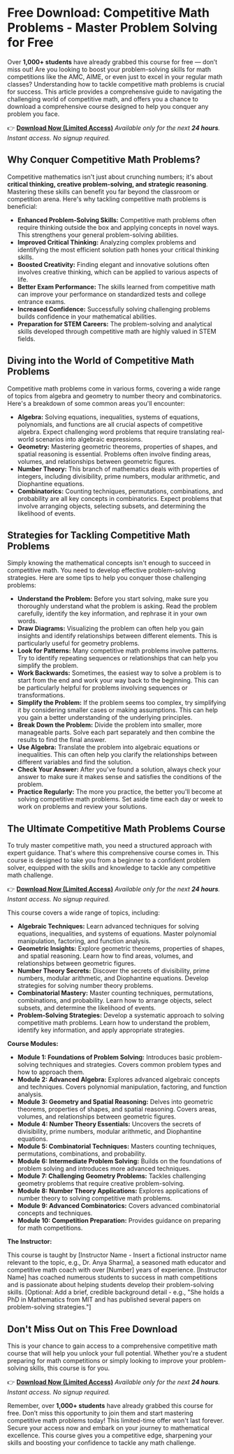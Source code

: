 # Free Download: Competitive Math Problems - Master Problem Solving for Free

Over **1,000+ students** have already grabbed this course for free — don’t miss out!
Are you looking to boost your problem-solving skills for math competitions like the AMC, AIME, or even just to excel in your regular math classes? Understanding how to tackle competitive math problems is crucial for success. This article provides a comprehensive guide to navigating the challenging world of competitive math, and offers you a chance to download a comprehensive course designed to help you conquer any problem you face.

👉 [**Download Now (Limited Access)**](https://udemywork.com/competitive-math-problems)
_Available only for the next **24 hours**. Instant access. No signup required._

## Why Conquer Competitive Math Problems?

Competitive mathematics isn't just about crunching numbers; it's about **critical thinking, creative problem-solving, and strategic reasoning**. Mastering these skills can benefit you far beyond the classroom or competition arena. Here's why tackling competitive math problems is beneficial:

*   **Enhanced Problem-Solving Skills:** Competitive math problems often require thinking outside the box and applying concepts in novel ways. This strengthens your general problem-solving abilities.
*   **Improved Critical Thinking:** Analyzing complex problems and identifying the most efficient solution path hones your critical thinking skills.
*   **Boosted Creativity:** Finding elegant and innovative solutions often involves creative thinking, which can be applied to various aspects of life.
*   **Better Exam Performance:** The skills learned from competitive math can improve your performance on standardized tests and college entrance exams.
*   **Increased Confidence:** Successfully solving challenging problems builds confidence in your mathematical abilities.
*   **Preparation for STEM Careers:** The problem-solving and analytical skills developed through competitive math are highly valued in STEM fields.

## Diving into the World of Competitive Math Problems

Competitive math problems come in various forms, covering a wide range of topics from algebra and geometry to number theory and combinatorics. Here's a breakdown of some common areas you'll encounter:

*   **Algebra:** Solving equations, inequalities, systems of equations, polynomials, and functions are all crucial aspects of competitive algebra. Expect challenging word problems that require translating real-world scenarios into algebraic expressions.
*   **Geometry:** Mastering geometric theorems, properties of shapes, and spatial reasoning is essential. Problems often involve finding areas, volumes, and relationships between geometric figures.
*   **Number Theory:** This branch of mathematics deals with properties of integers, including divisibility, prime numbers, modular arithmetic, and Diophantine equations.
*   **Combinatorics:** Counting techniques, permutations, combinations, and probability are all key concepts in combinatorics. Expect problems that involve arranging objects, selecting subsets, and determining the likelihood of events.

## Strategies for Tackling Competitive Math Problems

Simply knowing the mathematical concepts isn't enough to succeed in competitive math. You need to develop effective problem-solving strategies. Here are some tips to help you conquer those challenging problems:

*   **Understand the Problem:** Before you start solving, make sure you thoroughly understand what the problem is asking. Read the problem carefully, identify the key information, and rephrase it in your own words.
*   **Draw Diagrams:** Visualizing the problem can often help you gain insights and identify relationships between different elements. This is particularly useful for geometry problems.
*   **Look for Patterns:** Many competitive math problems involve patterns. Try to identify repeating sequences or relationships that can help you simplify the problem.
*   **Work Backwards:** Sometimes, the easiest way to solve a problem is to start from the end and work your way back to the beginning. This can be particularly helpful for problems involving sequences or transformations.
*   **Simplify the Problem:** If the problem seems too complex, try simplifying it by considering smaller cases or making assumptions. This can help you gain a better understanding of the underlying principles.
*   **Break Down the Problem:** Divide the problem into smaller, more manageable parts. Solve each part separately and then combine the results to find the final answer.
*   **Use Algebra:** Translate the problem into algebraic equations or inequalities. This can often help you clarify the relationships between different variables and find the solution.
*   **Check Your Answer:** After you've found a solution, always check your answer to make sure it makes sense and satisfies the conditions of the problem.
*   **Practice Regularly:** The more you practice, the better you'll become at solving competitive math problems. Set aside time each day or week to work on problems and review your solutions.

## The Ultimate Competitive Math Problems Course

To truly master competitive math, you need a structured approach with expert guidance. That's where this comprehensive course comes in. This course is designed to take you from a beginner to a confident problem solver, equipped with the skills and knowledge to tackle any competitive math challenge.

👉 [**Download Now (Limited Access)**](https://udemywork.com/competitive-math-problems)
_Available only for the next **24 hours**. Instant access. No signup required._

This course covers a wide range of topics, including:

*   **Algebraic Techniques:** Learn advanced techniques for solving equations, inequalities, and systems of equations. Master polynomial manipulation, factoring, and function analysis.
*   **Geometric Insights:** Explore geometric theorems, properties of shapes, and spatial reasoning. Learn how to find areas, volumes, and relationships between geometric figures.
*   **Number Theory Secrets:** Discover the secrets of divisibility, prime numbers, modular arithmetic, and Diophantine equations. Develop strategies for solving number theory problems.
*   **Combinatorial Mastery:** Master counting techniques, permutations, combinations, and probability. Learn how to arrange objects, select subsets, and determine the likelihood of events.
*   **Problem-Solving Strategies:** Develop a systematic approach to solving competitive math problems. Learn how to understand the problem, identify key information, and apply appropriate strategies.

**Course Modules:**

*   **Module 1: Foundations of Problem Solving:** Introduces basic problem-solving techniques and strategies. Covers common problem types and how to approach them.
*   **Module 2: Advanced Algebra:** Explores advanced algebraic concepts and techniques. Covers polynomial manipulation, factoring, and function analysis.
*   **Module 3: Geometry and Spatial Reasoning:** Delves into geometric theorems, properties of shapes, and spatial reasoning. Covers areas, volumes, and relationships between geometric figures.
*   **Module 4: Number Theory Essentials:** Uncovers the secrets of divisibility, prime numbers, modular arithmetic, and Diophantine equations.
*   **Module 5: Combinatorial Techniques:** Masters counting techniques, permutations, combinations, and probability.
*   **Module 6: Intermediate Problem Solving:** Builds on the foundations of problem solving and introduces more advanced techniques.
*   **Module 7: Challenging Geometry Problems:** Tackles challenging geometry problems that require creative problem-solving.
*   **Module 8: Number Theory Applications:** Explores applications of number theory to solving competitive math problems.
*   **Module 9: Advanced Combinatorics:** Covers advanced combinatorial concepts and techniques.
*   **Module 10: Competition Preparation:** Provides guidance on preparing for math competitions.

**The Instructor:**

This course is taught by [Instructor Name - Insert a fictional instructor name relevant to the topic, e.g., Dr. Anya Sharma], a seasoned math educator and competitive math coach with over [Number] years of experience. [Instructor Name] has coached numerous students to success in math competitions and is passionate about helping students develop their problem-solving skills. [Optional: Add a brief, credible background detail - e.g., "She holds a PhD in Mathematics from MIT and has published several papers on problem-solving strategies."]

## Don't Miss Out on This Free Download

This is your chance to gain access to a comprehensive competitive math course that will help you unlock your full potential. Whether you're a student preparing for math competitions or simply looking to improve your problem-solving skills, this course is for you.

👉 [**Download Now (Limited Access)**](https://udemywork.com/competitive-math-problems)
_Available only for the next **24 hours**. Instant access. No signup required._

Remember, over **1,000+ students** have already grabbed this course for free. Don’t miss this opportunity to join them and start mastering competitive math problems today! This limited-time offer won't last forever. Secure your access now and embark on your journey to mathematical excellence. This course gives you a competitive edge, sharpening your skills and boosting your confidence to tackle any math challenge.
